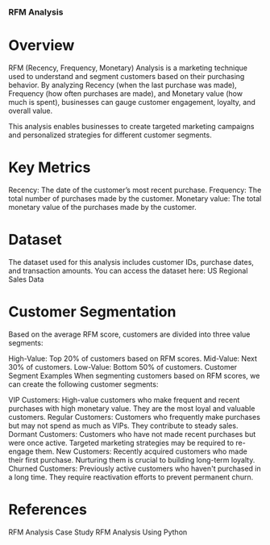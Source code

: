 ### RFM Analysis
# Overview
RFM (Recency, Frequency, Monetary) Analysis is a marketing technique used to understand and segment customers based on their purchasing behavior. By analyzing Recency (when the last purchase was made), Frequency (how often purchases are made), and Monetary value (how much is spent), businesses can gauge customer engagement, loyalty, and overall value.

This analysis enables businesses to create targeted marketing campaigns and personalized strategies for different customer segments.

# Key Metrics
Recency: The date of the customer’s most recent purchase.
Frequency: The total number of purchases made by the customer.
Monetary value: The total monetary value of the purchases made by the customer.
# Dataset
The dataset used for this analysis includes customer IDs, purchase dates, and transaction amounts. You can access the dataset here:
US Regional Sales Data

# Customer Segmentation
Based on the average RFM score, customers are divided into three value segments:

High-Value: Top 20% of customers based on RFM scores.
Mid-Value: Next 30% of customers.
Low-Value: Bottom 50% of customers.
Customer Segment Examples
When segmenting customers based on RFM scores, we can create the following customer segments:

VIP Customers: High-value customers who make frequent and recent purchases with high monetary value. They are the most loyal and valuable customers.
Regular Customers: Customers who frequently make purchases but may not spend as much as VIPs. They contribute to steady sales.
Dormant Customers: Customers who have not made recent purchases but were once active. Targeted marketing strategies may be required to re-engage them.
New Customers: Recently acquired customers who made their first purchase. Nurturing them is crucial to building long-term loyalty.
Churned Customers: Previously active customers who haven't purchased in a long time. They require reactivation efforts to prevent permanent churn.
# References
RFM Analysis Case Study
RFM Analysis Using Python
